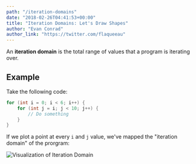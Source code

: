 ```yaml
---
path: "/iteration-domains"
date: "2018-02-26T04:41:53+00:00"
title: "Iteration Domains: Let's Draw Shapes"
author: "Evan Conrad"
author_link: "https://twitter.com/flaqueeau"
---
```


An **iteration domain** is the total range of values
that a program is iterating over.

## Example

Take the following code:

```C++
for (int i = 0; i < 6; i++) {
    for (int j = i; j < 10; j++) {
        // Do something
    }
}
```

If we plot a point at every `i` and `j` value, we've mapped the "iteration domain" of the prorgram:

![Visualization of Iteration Domain](https://i.imgur.com/O4eE95T.png)
